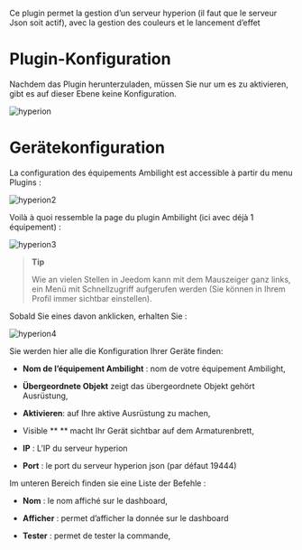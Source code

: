 Ce plugin permet la gestion d’un serveur hyperion (il faut que le
serveur Json soit actif), avec la gestion des couleurs et le lancement
d’effet

Plugin-Konfiguration
=======================

Nachdem das Plugin herunterzuladen, müssen Sie nur um es zu aktivieren,
gibt es auf dieser Ebene keine Konfiguration.

![hyperion](../images/hyperion.PNG)

Gerätekonfiguration
=============================

La configuration des équipements Ambilight est accessible à partir du
menu Plugins :

![hyperion2](../images/hyperion2.PNG)

Voilà à quoi ressemble la page du plugin Ambilight (ici avec déjà 1
équipement) :

![hyperion3](../images/hyperion3.PNG)

> **Tip**
>
> Wie an vielen Stellen in Jeedom kann mit dem Mauszeiger ganz links, ein
> Menü mit Schnellzugriff aufgerufen werden (Sie können in Ihrem Profil
> immer sichtbar einstellen).  

Sobald Sie eines davon anklicken, erhalten Sie :

![hyperion4](../images/hyperion4.PNG)

Sie werden hier alle die Konfiguration Ihrer Geräte finden:

-   **Nom de l’équipement Ambilight** : nom de votre équipement
    Ambilight,

-   **Übergeordnete Objekt** zeigt das übergeordnete Objekt gehört
    Ausrüstung,

-   **Aktivieren**: auf Ihre aktive Ausrüstung zu machen,

-   Visible ** ** macht Ihr Gerät sichtbar auf dem Armaturenbrett,

-   **IP** : L’IP du serveur hyperion

-   **Port** : le port du serveur hyperion json (par défaut 19444)

Im unteren Bereich finden sie eine Liste der Befehle :

-   **Nom** : le nom affiché sur le dashboard,

-   **Afficher** : permet d’afficher la donnée sur le dashboard

-   **Tester** : permet de tester la commande,


